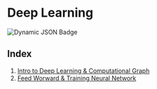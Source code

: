 # Deep Learning

![Dynamic JSON Badge](https://img.shields.io/badge/dynamic/json?url=https%3A%2F%2Fraw.githubusercontent.com%2Fdaniel-satria%2Fdeep-learning%2Frefs%2Fheads%2Fmain%2Fpackage.json&query=%24.python&style=flat&label=python)

## Index

1. [Intro to Deep Learning & Computational Graph](notebooks/1.computational_graph.ipynb)
2. [Feed Worward & Training Neural Network](notebooks/2.feed_forward_training_neural_network.ipynb)